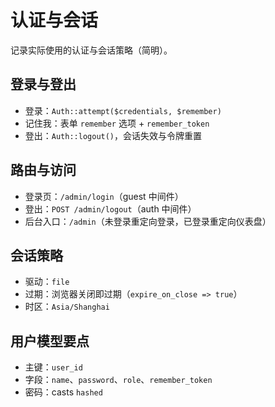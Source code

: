 # 认证与会话

记录实际使用的认证与会话策略（简明）。

## 登录与登出
- 登录：`Auth::attempt($credentials, $remember)`
- 记住我：表单 `remember` 选项 + `remember_token`
- 登出：`Auth::logout()`，会话失效与令牌重置

## 路由与访问
- 登录页：`/admin/login`（guest 中间件）
- 登出：`POST /admin/logout`（auth 中间件）
- 后台入口：`/admin`（未登录重定向登录，已登录重定向仪表盘）

## 会话策略
- 驱动：`file`
- 过期：浏览器关闭即过期（`expire_on_close => true`）
- 时区：`Asia/Shanghai`

## 用户模型要点
- 主键：`user_id`
- 字段：`name`、`password`、`role`、`remember_token`
- 密码：casts `hashed`
